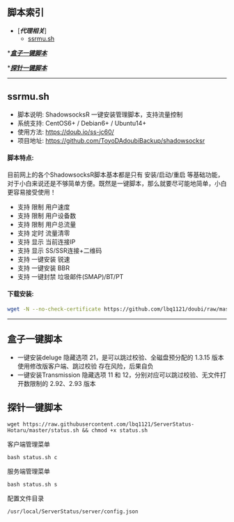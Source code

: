 ## 脚本索引
* [***代理相关***]
  * [ssrmu.sh](#ssrmush)


*[***盒子一键脚本***](#盒子一键脚本)


*[***探针一键脚本***](#探针一键脚本)


---
## ssrmu.sh

- 脚本说明: ShadowsocksR 一键安装管理脚本，支持流量控制
- 系统支持: CentOS6+ / Debian6+ / Ubuntu14+
- 使用方法: https://doub.io/ss-jc60/
- 项目地址: https://github.com/ToyoDAdoubiBackup/shadowsocksr

#### 脚本特点:
目前网上的各个ShadowsocksR脚本基本都是只有 安装/启动/重启 等基础功能，对于小白来说还是不够简单方便。既然是一键脚本，那么就要尽可能地简单，小白更容易接受使用！

- 支持 限制 用户速度
- 支持 限制 用户设备数
- 支持 限制 用户总流量
- 支持 定时 流量清零
- 支持 显示 当前连接IP
- 支持 显示 SS/SSR连接+二维码
- 支持 一键安装 锐速
- 支持 一键安装 BBR
- 支持 一键封禁 垃圾邮件(SMAP)/BT/PT

#### 下载安装:
``` bash
wget -N --no-check-certificate https://github.com/lbq1121/doubi/raw/master/ssrmu.sh && chmod +x ssrmu.sh && bash ssrmu.sh
```

---
## 盒子一键脚本
- 一键安装deluge 隐藏选项 21，是可以跳过校验、全磁盘预分配的 1.3.15 版本
使用修改版客户端、跳过校验 存在风险，后果自负
- 一键安装Transmission 隐藏选项 11 和 12，分别对应可以跳过校验、无文件打开数限制的 2.92、2.93 版本

## 探针一键脚本

```
wget https://raw.githubusercontent.com/lbq1121/ServerStatus-Hotaru/master/status.sh && chmod +x status.sh
```

 客户端管理菜单
 
 ```
bash status.sh c
```
 
 服务端管理菜单
 
 ```
bash status.sh s
```

配置文件目录 
```
/usr/local/ServerStatus/server/config.json
```
